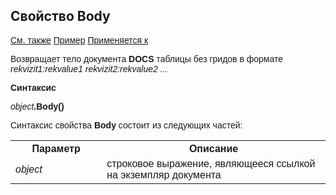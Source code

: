 <html>
<head>
    <title>Document\Body</title>
    <link rel="stylesheet" href="../../../common.css" />
    <style>
        p, h1, table{font-family:Arial;
                    }
    </style>
</head>
<body>
    <h2>Свойство Body</h2>
    <p>
        <a href="../Asdoc.html">См. также</a> <u>Пример</u> <a href="../Asdoc.html">Применяется к</a>
    </p>
    <p>
       Возвращает тело документа <Strong>DOCS</Strong> таблицы без гридов в формате <em>rekvizit1:rekvalue1 rekvizit2:rekvalue2 ...</em>
    </p>
    <p>
       <strong>Синтаксис</strong>
    </p>
    <p>
       <em>object</em><strong>.Body()</strong>
    </p>
    <p>
       Синтаксис свойства <strong>Body</strong> состоит из следующих частей:
    </p>
    <table>
        <tr>
            <th style="width: 29%">Параметр</th>
            <th style="width: 71%">Описание</th> 
        </tr>
        <tr>
            <td style="width: 29%"><em>object</em></td>
            <td style="width: 71%">строковое выражение, являющееся ссылкой на экземпляр документа</td>
        </tr>
    </table>
    <br>
</body>
</html>